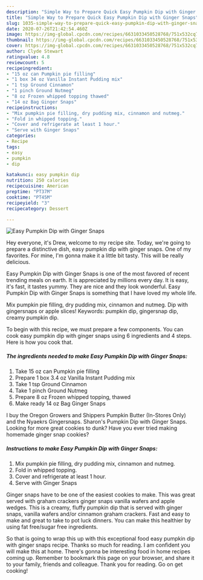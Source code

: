 ```yaml
---
description: "Simple Way to Prepare Quick Easy Pumpkin Dip with Ginger Snaps"
title: "Simple Way to Prepare Quick Easy Pumpkin Dip with Ginger Snaps"
slug: 1035-simple-way-to-prepare-quick-easy-pumpkin-dip-with-ginger-snaps
date: 2020-07-26T21:42:54.460Z
image: https://img-global.cpcdn.com/recipes/6631033450528768/751x532cq70/easy-pumpkin-dip-with-ginger-snaps-recipe-main-photo.jpg
thumbnail: https://img-global.cpcdn.com/recipes/6631033450528768/751x532cq70/easy-pumpkin-dip-with-ginger-snaps-recipe-main-photo.jpg
cover: https://img-global.cpcdn.com/recipes/6631033450528768/751x532cq70/easy-pumpkin-dip-with-ginger-snaps-recipe-main-photo.jpg
author: Clyde Stewart
ratingvalue: 4.8
reviewcount: 5
recipeingredient:
- "15 oz can Pumpkin pie filling"
- "1 box 34 oz Vanilla Instant Pudding mix"
- "1 tsp Ground Cinnamon"
- "1 pinch Ground Nutmeg"
- "8 oz Frozen whipped topping thawed"
- "14 oz Bag Ginger Snaps"
recipeinstructions:
- "Mix pumpkin pie filling, dry pudding mix, cinnamon and nutmeg."
- "Fold in whipped topping."
- "Cover and refrigerate at least 1 hour."
- "Serve with Ginger Snaps"
categories:
- Recipe
tags:
- easy
- pumpkin
- dip

katakunci: easy pumpkin dip 
nutrition: 250 calories
recipecuisine: American
preptime: "PT37M"
cooktime: "PT45M"
recipeyield: "3"
recipecategory: Dessert

---
```



![Easy Pumpkin Dip with Ginger Snaps](https://img-global.cpcdn.com/recipes/6631033450528768/751x532cq70/easy-pumpkin-dip-with-ginger-snaps-recipe-main-photo.jpg)

Hey everyone, it's Drew, welcome to my recipe site. Today, we're going to prepare a distinctive dish, easy pumpkin dip with ginger snaps. One of my favorites. For mine, I'm gonna make it a little bit tasty. This will be really delicious.

Easy Pumpkin Dip with Ginger Snaps is one of the most favored of recent trending meals on earth. It is appreciated by millions every day. It is easy, it's fast, it tastes yummy. They are nice and they look wonderful. Easy Pumpkin Dip with Ginger Snaps is something that I have loved my whole life.

Mix pumpkin pie filling, dry pudding mix, cinnamon and nutmeg. Dip with gingersnaps or apple slices! Keywords: pumpkin dip, gingersnap dip, creamy pumpkin dip.


To begin with this recipe, we must prepare a few components. You can cook easy pumpkin dip with ginger snaps using 6 ingredients and 4 steps. Here is how you cook that.

<!--inarticleads1-->

##### The ingredients needed to make Easy Pumpkin Dip with Ginger Snaps:

1. Take 15 oz can Pumpkin pie filling
1. Prepare 1 box 3.4 oz Vanilla Instant Pudding mix
1. Take 1 tsp Ground Cinnamon
1. Take 1 pinch Ground Nutmeg
1. Prepare 8 oz Frozen whipped topping, thawed
1. Make ready 14 oz Bag Ginger Snaps


I buy the Oregon Growers and Shippers Pumpkin Butter (In-Stores Only) and the Nyaekrs Gingersnaps. Sharon&#39;s Pumpkin Dip with Ginger Snaps. Looking for more great cookies to dunk? Have you ever tried making homemade ginger snap cookies? 

<!--inarticleads2-->

##### Instructions to make Easy Pumpkin Dip with Ginger Snaps:

1. Mix pumpkin pie filling, dry pudding mix, cinnamon and nutmeg.
1. Fold in whipped topping.
1. Cover and refrigerate at least 1 hour.
1. Serve with Ginger Snaps


Ginger snaps have to be one of the easiest cookies to make. This was great served with graham crackers ginger snaps vanilla wafers and apple wedges. This is a creamy, fluffy pumpkin dip that is served with ginger snaps, vanilla wafers and/or cinnamon graham crackers. Fast and easy to make and great to take to pot luck dinners. You can make this healthier by using fat free/sugar free ingredients. 

So that is going to wrap this up with this exceptional food easy pumpkin dip with ginger snaps recipe. Thanks so much for reading. I am confident you will make this at home. There's gonna be interesting food in home recipes coming up. Remember to bookmark this page on your browser, and share it to your family, friends and colleague. Thank you for reading. Go on get cooking!
